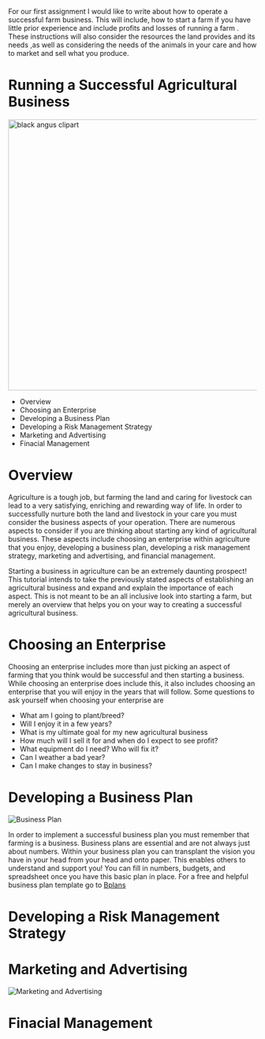 
For our first assignment I would like to write about how to operate a successful farm business. This will include, how to start a farm if you have little prior experience and include profits and losses of running a farm . These instructions will also consider the resources the land provides and its needs ,as well as considering the needs of the animals in your care and how to market and sell what you produce. 

# Running a Successful Agricultural Business #
<a href="https://clipartxtras.com/download/c0b9b227c7077e74edb42519cdf5196c8983cc02.html" title="Image from clipartxtras.com"><img src="https://img.clipartxtras.com/42cbb9e3a57724a15a8ec86ea43cdf28_registered-black-angus-of-lee-county-clipart-black-angus-clipart_550-313.gif" width="550" alt="black angus clipart" /></a>

 * Overview 
 * Choosing an Enterprise
 * Developing a Business Plan
 * Developing a Risk Management Strategy
 * Marketing and Advertising
 * Finacial Management

 # Overview #
  Agriculture is a tough job, but farming the land and caring for livestock can lead to a very satisfying, enriching and rewarding way of life. In order to successfully nurture both the land and livestock in your care you must consider the business aspects of your operation.  There are numerous aspects to consider if you are thinking about starting any kind of agricultural business. These aspects include choosing an enterprise within agriculture that you enjoy, developing a business plan, developing a risk management strategy, marketing and advertising, and financial management. 

  Starting a business in agriculture can be an extremely daunting prospect! This tutorial intends to take the previously stated aspects of establishing an agricultural business and expand and explain the importance of each aspect. This is not meant to be an all inclusive look into starting a farm, but merely an overview that helps you on your way to creating a successful agricultural business.
  
 # Choosing an Enterprise #
  Choosing an enterprise includes more than just picking an aspect of farming that you think would be successful and then starting a business. While choosing an enterprise does include this, it also includes choosing an enterprise that you will enjoy in the years that will follow. Some questions to ask yourself when choosing your enterprise are
  
* What am I going to plant/breed?
* Will I enjoy it in a few years?
* What is my ultimate goal for my new agricultural business
* How much will I sell it for and when do I expect to see profit?
*	What equipment do I need? Who will fix it?
* Can I weather a bad year?
* Can I make changes to stay in business?
 
 # Developing a Business Plan #
 
![Business Plan](https://i2.wp.com/kudikonsult.com/wp-content/uploads/2016/07/business-plan-image.jpg?w=2340)

In order to implement a successful business plan you must remember that farming is a business. Business plans are essential and are not always just about numbers. Within your business plan you can transplant the vision you have in your head from your head and onto paper. This enables others to understand and support you! You can fill in numbers, budgets, and spreadsheet once you have this basic plan in place. 
For a free and helpful business plan template go to [Bplans](https://www.bplans.com/downloads/business-plan-template/)


 # Developing a Risk Management Strategy #
 
 # Marketing and Advertising #

![Marketing and Advertising](https://www.google.com/imgres?imgurl=http%3A%2F%2Findustry.visitmaryland.org%2Fwp-content%2Fuploads%2F2015%2F02%2Fmarketing-feature.jpg&imgrefurl=http%3A%2F%2Findustry.visitmaryland.org%2Fmarketing-advertising%2F&docid=9xKB4BRPW3w4wM&tbnid=q3DR6Dio4K2jnM%3A&vet=10ahUKEwj73eeQx9bdAhUK_4MKHXFPA48QMwh8KAQwBA..i&w=1266&h=546&safe=active&bih=969&biw=1920&q=marketing%20and%20advertising&ved=0ahUKEwj73eeQx9bdAhUK_4MKHXFPA48QMwh8KAQwBA&iact=mrc&uact=8)

 
 # Finacial Management #
